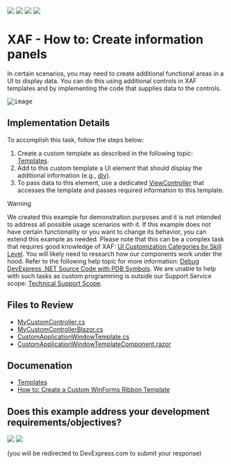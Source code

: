 <!-- default badges list -->
![](https://img.shields.io/endpoint?url=https://codecentral.devexpress.com/api/v1/VersionRange/128588915/22.2.5%2B)
[![](https://img.shields.io/badge/Open_in_DevExpress_Support_Center-FF7200?style=flat-square&logo=DevExpress&logoColor=white)](https://supportcenter.devexpress.com/ticket/details/E2690)
[![](https://img.shields.io/badge/📖_How_to_use_DevExpress_Examples-e9f6fc?style=flat-square)](https://docs.devexpress.com/GeneralInformation/403183)
[![](https://img.shields.io/badge/💬_Leave_Feedback-feecdd?style=flat-square)](#does-this-example-address-your-development-requirementsobjectives)
<!-- default badges end -->

# XAF - How to: Create information panels

In certain scenarios, you may need to create additional functional areas in a UI to display data. You can do this using additional controls in XAF templates and by implementing the code that supplies data to the controls.

<kbd>![image](https://github.com/DevExpress-Examples/XAF_how-to-create-information-panels-e2690/assets/14300209/8d289a08-7952-419e-89e4-8aaf05fa6b2d)</kbd>

## Implementation Details

To accomplish this task, follow the steps below: 

1. Create a custom template as described in the following topic: [Templates](https://docs.devexpress.com/eXpressAppFramework/112609/ui-construction/templates).
2. Add to this custom template a UI element that should display the additional information (e.g., [div](https://www.w3schools.com/tags/tag_div.ASP)).
3. To pass data to this element, use a dedicated [ViewController](https://docs.devexpress.com/eXpressAppFramework/DevExpress.ExpressApp.ViewController) that accesses the template and passes required information to this template.

> [!WARNING]
> We created this example for demonstration purposes and it is not intended to address all possible usage scenarios with it.
> If this example does not have certain functionality or you want to change its behavior, you can extend this example as needed. Please note that this can be a complex task that requires good knowledge of XAF: [UI Customization Categories by Skill Level](https://www.devexpress.com/products/net/application_framework/xaf-considerations-for-newcomers.xml#ui-customization-categories). You will likely need to research how our components work under the hood. Refer to the following help topic for more information: [Debug DevExpress .NET Source Code with PDB Symbols](https://docs.devexpress.com/GeneralInformation/403656/support-debug-troubleshooting/debug-controls-with-debug-symbols).
> We are unable to help with such tasks as custom programming is outside our Support Service scope: [Technical Support Scope](https://www.devexpress.com/products/net/application_framework/xaf-considerations-for-newcomers.xml#support).

## Files to Review

- [MyCustomController.cs](CS/EFCore/InfoPanelEF/InfoPanelEF.Module/Controllers/MyCustomController.cs) 
- [MyCustomControllerBlazor.cs](CS/EFCore/InfoPanelEF/InfoPanelEF.Blazor.Server/Controllers/MyCustomControllerBlazor.cs) 
- [CustomApplicationWindowTemplate.cs](CS/EFCore/InfoPanelEF/InfoPanelEF.Blazor.Server/Templates/CustomApplicationWindowTemplate.cs) 
- [CustomApplicationWindowTemplateComponent.razor](CS/EFCore/InfoPanelEF/InfoPanelEF.Blazor.Server/Templates/CustomApplicationWindowTemplateComponent.razor)

## Documenation

- [Templates](https://docs.devexpress.com/eXpressAppFramework/112609/ui-construction/templates)
- [How to: Create a Custom WinForms Ribbon Template](https://docs.devexpress.com/eXpressAppFramework/112618/ui-construction/templates/in-winforms/how-to-create-a-custom-winforms-ribbon-template)
<!-- feedback -->
## Does this example address your development requirements/objectives?

[<img src="https://www.devexpress.com/support/examples/i/yes-button.svg"/>](https://www.devexpress.com/support/examples/survey.xml?utm_source=github&utm_campaign=xaf-how-to-create-information-panels&~~~was_helpful=yes) [<img src="https://www.devexpress.com/support/examples/i/no-button.svg"/>](https://www.devexpress.com/support/examples/survey.xml?utm_source=github&utm_campaign=xaf-how-to-create-information-panels&~~~was_helpful=no)

(you will be redirected to DevExpress.com to submit your response)
<!-- feedback end -->
